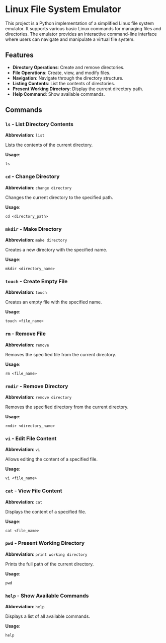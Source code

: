 # Linux File System Emulator

This project is a Python implementation of a simplified Linux file system emulator. It supports various basic Linux commands for managing files and directories. The emulator provides an interactive command-line interface where users can navigate and manipulate a virtual file system.

## Features

- **Directory Operations**: Create and remove directories.
- **File Operations**: Create, view, and modify files.
- **Navigation**: Navigate through the directory structure.
- **Listing Contents**: List the contents of directories.
- **Present Working Directory**: Display the current directory path.
- **Help Command**: Show available commands.

## Commands

### `ls` - List Directory Contents
**Abbreviation**: `list`

Lists the contents of the current directory.

**Usage**:
```shell
ls
```
### `cd` - Change Directory

**Abbreviation**: `change directory`

Changes the current directory to the specified path.

**Usage**:
```shell
cd <directory_path>
```
### `mkdir` - Make Directory

**Abbreviation**: `make directory`

Creates a new directory with the specified name.

**Usage**:
```shell
mkdir <directory_name>
```

### `touch` - Create Empty File

**Abbreviation**: `touch`

Creates an empty file with the specified name.

**Usage**:
```shell
touch <file_name>
```

### `rm` - Remove File

**Abbreviation**: `remove`

Removes the specified file from the current directory.

**Usage**:
```shell
rm <file_name>
```

### `rmdir` - Remove Directory

**Abbreviation**: `remove directory`

Removes the specified directory from the current directory.

**Usage**:
```shell
rmdir <directory_name>
```

### `vi` - Edit File Content

**Abbreviation**: `vi`

Allows editing the content of a specified file.

**Usage**:
```shell
vi <file_name>
```

### `cat` - View File Content

**Abbreviation**: `cat`

Displays the content of a specified file.

**Usage**:
```shell
cat <file_name>
```

### `pwd` - Present Working Directory

**Abbreviation**: `print working directory`

Prints the full path of the current directory.

**Usage**:
```shell
pwd
```


### `help` - Show Available Commands

**Abbreviation**: `help`

Displays a list of all available commands.

**Usage**:
```shell
help
```

